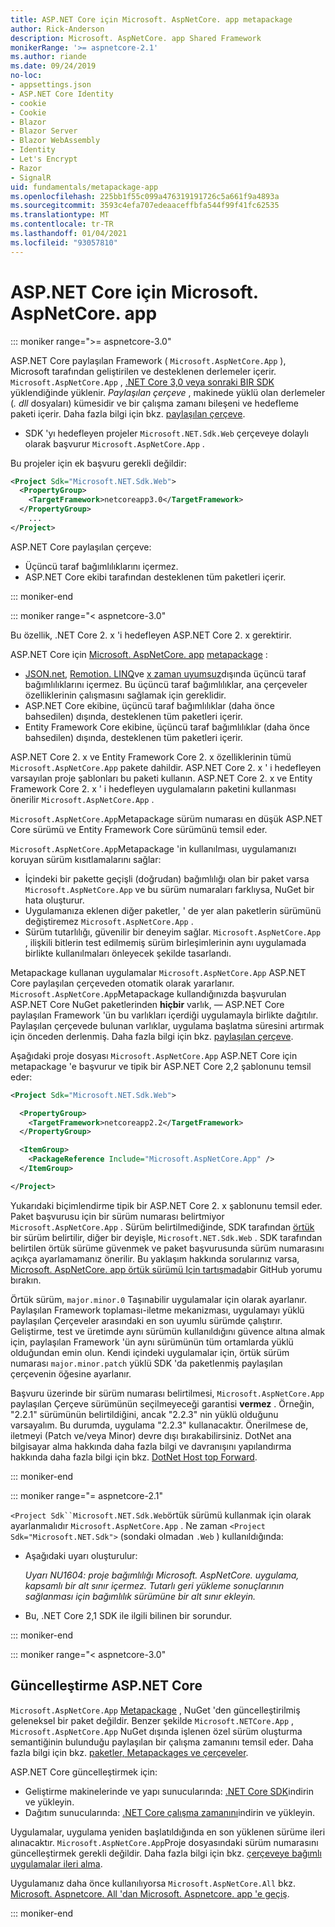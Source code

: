 ```yaml
---
title: ASP.NET Core için Microsoft. AspNetCore. app metapackage
author: Rick-Anderson
description: Microsoft. AspNetCore. app Shared Framework
monikerRange: '>= aspnetcore-2.1'
ms.author: riande
ms.date: 09/24/2019
no-loc:
- appsettings.json
- ASP.NET Core Identity
- cookie
- Cookie
- Blazor
- Blazor Server
- Blazor WebAssembly
- Identity
- Let's Encrypt
- Razor
- SignalR
uid: fundamentals/metapackage-app
ms.openlocfilehash: 225bb1f55c099a476319191726c5a661f9a4893a
ms.sourcegitcommit: 3593c4efa707edeaaceffbfa544f99f41fc62535
ms.translationtype: MT
ms.contentlocale: tr-TR
ms.lasthandoff: 01/04/2021
ms.locfileid: "93057810"
---
```

# <a name="microsoftaspnetcoreapp-for-aspnet-core"></a>ASP.NET Core için Microsoft. AspNetCore. app

::: moniker range=">= aspnetcore-3.0"

 ASP.NET Core paylaşılan Framework ( `Microsoft.AspNetCore.App` ), Microsoft tarafından geliştirilen ve desteklenen derlemeler içerir. `Microsoft.AspNetCore.App` , [.NET Core 3,0 veya sonraki BIR SDK](https://dotnet.microsoft.com/download/dotnet-core/3.0) yüklendiğinde yüklenir. *Paylaşılan çerçeve* , makinede yüklü olan derlemeler (*. dll* dosyaları) kümesidir ve bir çalışma zamanı bileşeni ve hedefleme paketi içerir. Daha fazla bilgi için bkz. [paylaşılan çerçeve](https://natemcmaster.com/blog/2018/08/29/netcore-primitives-2/).

* SDK 'yı hedefleyen projeler `Microsoft.NET.Sdk.Web` çerçeveye dolaylı olarak başvurur `Microsoft.AspNetCore.App` .

Bu projeler için ek başvuru gerekli değildir:

```xml
<Project Sdk="Microsoft.NET.Sdk.Web">
  <PropertyGroup>
    <TargetFramework>netcoreapp3.0</TargetFramework>
  </PropertyGroup>
    ...
</Project>
```

ASP.NET Core paylaşılan çerçeve:

* Üçüncü taraf bağımlılıklarını içermez.
* ASP.NET Core ekibi tarafından desteklenen tüm paketleri içerir.

::: moniker-end

::: moniker range="< aspnetcore-3.0"

Bu özellik, .NET Core 2. x 'i hedefleyen ASP.NET Core 2. x gerektirir.

ASP.NET Core için [Microsoft. AspNetCore. app](https://www.nuget.org/packages/Microsoft.AspNetCore.App) [metapackage](/dotnet/core/packages#metapackages) :

* [JSON.net](https://www.nuget.org/packages/Newtonsoft.Json/), [Remotion. LINQ](https://www.nuget.org/packages/Remotion.Linq/)ve [x zaman uyumsuz](https://www.nuget.org/packages/System.Interactive.Async/)dışında üçüncü taraf bağımlılıklarını içermez. Bu üçüncü taraf bağımlılıklar, ana çerçeveler özelliklerinin çalışmasını sağlamak için gereklidir.
* ASP.NET Core ekibine, üçüncü taraf bağımlılıklar (daha önce bahsedilen) dışında, desteklenen tüm paketleri içerir.
* Entity Framework Core ekibine, üçüncü taraf bağımlılıklar (daha önce bahsedilen) dışında, desteklenen tüm paketleri içerir.

ASP.NET Core 2. x ve Entity Framework Core 2. x özelliklerinin tümü `Microsoft.AspNetCore.App` pakete dahildir. ASP.NET Core 2. x ' i hedefleyen varsayılan proje şablonları bu paketi kullanın. ASP.NET Core 2. x ve Entity Framework Core 2. x ' i hedefleyen uygulamaların paketini kullanması önerilir `Microsoft.AspNetCore.App` .

`Microsoft.AspNetCore.App`Metapackage sürüm numarası en düşük ASP.NET Core sürümü ve Entity Framework Core sürümünü temsil eder.

`Microsoft.AspNetCore.App`Metapackage 'in kullanılması, uygulamanızı koruyan sürüm kısıtlamalarını sağlar:

* İçindeki bir pakette geçişli (doğrudan) bağımlılığı olan bir paket varsa `Microsoft.AspNetCore.App` ve bu sürüm numaraları farklıysa, NuGet bir hata oluşturur.
* Uygulamanıza eklenen diğer paketler, ' de yer alan paketlerin sürümünü değiştiremez `Microsoft.AspNetCore.App` .
* Sürüm tutarlılığı, güvenilir bir deneyim sağlar. `Microsoft.AspNetCore.App` , ilişkili bitlerin test edilmemiş sürüm birleşimlerinin aynı uygulamada birlikte kullanılmaları önleyecek şekilde tasarlandı.

Metapackage kullanan uygulamalar `Microsoft.AspNetCore.App` ASP.NET Core paylaşılan çerçeveden otomatik olarak yararlanır. `Microsoft.AspNetCore.App`Metapackage kullandığınızda başvurulan ASP.NET Core NuGet paketlerinden **hiçbir** varlık, &mdash; ASP.NET Core paylaşılan Framework 'ün bu varlıkları içerdiği uygulamayla birlikte dağıtılır. Paylaşılan çerçevede bulunan varlıklar, uygulama başlatma süresini artırmak için önceden derlenmiş. Daha fazla bilgi için bkz. [paylaşılan çerçeve](https://natemcmaster.com/blog/2018/08/29/netcore-primitives-2/).

Aşağıdaki proje dosyası `Microsoft.AspNetCore.App` ASP.NET Core için metapackage 'e başvurur ve tipik bir ASP.NET Core 2,2 şablonunu temsil eder:

```xml
<Project Sdk="Microsoft.NET.Sdk.Web">

  <PropertyGroup>
    <TargetFramework>netcoreapp2.2</TargetFramework>
  </PropertyGroup>

  <ItemGroup>
    <PackageReference Include="Microsoft.AspNetCore.App" />
  </ItemGroup>

</Project>
```

Yukarıdaki biçimlendirme tipik bir ASP.NET Core 2. x şablonunu temsil eder. Paket başvurusu için bir sürüm numarası belirtmiyor `Microsoft.AspNetCore.App` . Sürüm belirtilmediğinde, SDK tarafından [örtük](https://github.com/dotnet/core/blob/master/release-notes/1.0/sdk/1.0-rc3-implicit-package-refs.md) bir sürüm belirtilir, diğer bir deyişle, `Microsoft.NET.Sdk.Web` . SDK tarafından belirtilen örtük sürüme güvenmek ve paket başvurusunda sürüm numarasını açıkça ayarlamamanız önerilir. Bu yaklaşım hakkında sorularınız varsa, [Microsoft. AspNetCore. app örtük sürümü Için tartışmada](https://github.com/dotnet/AspNetCore.Docs/issues/6430)bir GitHub yorumu bırakın.

Örtük sürüm, `major.minor.0` Taşınabilir uygulamalar için olarak ayarlanır. Paylaşılan Framework toplaması-iletme mekanizması, uygulamayı yüklü paylaşılan Çerçeveler arasındaki en son uyumlu sürümde çalıştırır. Geliştirme, test ve üretimde aynı sürümün kullanıldığını güvence altına almak için, paylaşılan Framework 'ün aynı sürümünün tüm ortamlarda yüklü olduğundan emin olun. Kendi içindeki uygulamalar için, örtük sürüm numarası `major.minor.patch` yüklü SDK 'da paketlenmiş paylaşılan çerçevenin öğesine ayarlanır.

Başvuru üzerinde bir sürüm numarası belirtilmesi, `Microsoft.AspNetCore.App` paylaşılan Çerçeve sürümünün seçilmeyeceği garantisi **vermez** . Örneğin, "2.2.1" sürümünün belirtildiğini, ancak "2.2.3" nin yüklü olduğunu varsayalım. Bu durumda, uygulama "2.2.3" kullanacaktır. Önerilmese de, iletmeyi (Patch ve/veya Minor) devre dışı bırakabilirsiniz. DotNet ana bilgisayar alma hakkında daha fazla bilgi ve davranışını yapılandırma hakkında daha fazla bilgi için bkz. [DotNet Host top Forward](https://github.com/dotnet/core-setup/blob/master/Documentation/design-docs/roll-forward-on-no-candidate-fx.md).

::: moniker-end

::: moniker range="= aspnetcore-2.1"

`<Project Sdk``Microsoft.NET.Sdk.Web`örtük sürümü kullanmak için olarak ayarlanmalıdır `Microsoft.AspNetCore.App` . Ne zaman `<Project Sdk="Microsoft.NET.Sdk">` (sondaki olmadan `.Web` ) kullanıldığında:

* Aşağıdaki uyarı oluşturulur:

  *Uyarı NU1604: proje bağımlılığı Microsoft. AspNetCore. uygulama, kapsamlı bir alt sınır içermez. Tutarlı geri yükleme sonuçlarının sağlanması için bağımlılık sürümüne bir alt sınır ekleyin.*

* Bu, .NET Core 2,1 SDK ile ilgili bilinen bir sorundur.

::: moniker-end

::: moniker range="< aspnetcore-3.0"

<a name="update"></a>

## <a name="update-aspnet-core"></a>Güncelleştirme ASP.NET Core

`Microsoft.AspNetCore.App` [Metapackage](/dotnet/core/packages#metapackages) , NuGet 'den güncelleştirilmiş geleneksel bir paket değildir. Benzer şekilde `Microsoft.NETCore.App` , `Microsoft.AspNetCore.App` NuGet dışında işlenen özel sürüm oluşturma semantiğinin bulunduğu paylaşılan bir çalışma zamanını temsil eder. Daha fazla bilgi için bkz. [paketler, Metapackages ve çerçeveler](/dotnet/core/packages).

ASP.NET Core güncelleştirmek için:

* Geliştirme makinelerinde ve yapı sunucularında: [.NET Core SDK](https://dotnet.microsoft.com/download)indirin ve yükleyin.
* Dağıtım sunucularında: [.NET Core çalışma zamanını](https://dotnet.microsoft.com/download)indirin ve yükleyin.

 Uygulamalar, uygulama yeniden başlatıldığında en son yüklenen sürüme ileri alınacaktır. `Microsoft.AspNetCore.App`Proje dosyasındaki sürüm numarasını güncelleştirmek gerekli değildir. Daha fazla bilgi için bkz. [çerçeveye bağımlı uygulamalar ileri alma](/dotnet/core/versions/selection#framework-dependent-apps-roll-forward).

Uygulamanız daha önce kullanılıyorsa `Microsoft.AspNetCore.All` bkz. [Microsoft. Aspnetcore. All 'dan Microsoft. Aspnetcore. app 'e geçiş](xref:fundamentals/metapackage#migrate).

::: moniker-end
